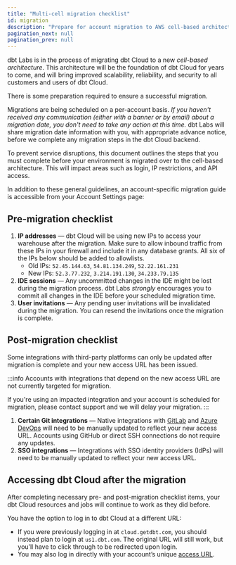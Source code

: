 ```yaml
--- 
title: "Multi-cell migration checklist"
id: migration 
description: "Prepare for account migration to AWS cell-based architecture." 
pagination_next: null
pagination_prev: null
---
```


dbt Labs is in the process of migrating dbt Cloud to a new _cell-based architecture_. This architecture will be the foundation of dbt Cloud for years to come, and will bring improved scalability, reliability, and security to all customers and users of dbt Cloud.

There is some preparation required to ensure a successful migration.

Migrations are being scheduled on a per-account basis. _If you haven't received any communication (either with a banner or by email) about a migration date, you don't need to take any action at this time._ dbt Labs will share migration date information with you, with appropriate advance notice, before we complete any migration steps in the dbt Cloud backend.

To prevent service disruptions, this document outlines the steps that you must complete before your environment is migrated over to the cell-based architecture. This will impact areas such as login, IP restrictions, and API access.

In addition to these general guidelines, an account-specific migration guide is accessible from your Account Settings page:

<Lightbox src="/img/docs/dbt-cloud/migration/mc_migration_guide.png" title="Example migration guide inside of dbt Cloud" />

## Pre-migration checklist

1. **IP addresses** &mdash; dbt Cloud will be using new IPs to access your warehouse after the migration. Make sure to allow inbound traffic from these IPs in your firewall and include it in any database grants. All six of the IPs below should be added to allowlists.
    * Old IPs: `52.45.144.63`, `54.81.134.249`, `52.22.161.231`
    * New IPs: `52.3.77.232`, `3.214.191.130`, `34.233.79.135`
2. **IDE sessions** &mdash; Any uncommitted changes in the IDE might be lost during the migration process. dbt Labs _strongly_ encourages you to commit all changes in the IDE before your scheduled migration time.
3. **User invitations** &mdash; Any pending user invitations will be invalidated during the migration. You can resend the invitations once the migration is complete.

## Post-migration checklist

Some integrations with third-party platforms can only be updated after migration is complete and your new access URL has been issued.

:::info
Accounts with integrations that depend on the new access URL are not currently targeted for migration.

If you're using an impacted integration and your account is scheduled for migration, please contact support and we will delay your migration.
:::

1. **Certain Git integrations** &mdash; Native integrations with [GitLab](/docs/cloud/git/connect-gitlab#for-the-dbt-cloud-enterprise-tier) and [Azure DevOps](/docs/cloud/git/connect-azure-devops) will need to be manually updated to reflect your new access URL. Accounts using GitHub or direct SSH connections do not require any updates.
2. **SSO integrations** &mdash; Integrations with SSO identity providers (IdPs) will need to be manually updated to reflect your new access URL.

## Accessing dbt Cloud after the migration

After completing necessary pre- and post-migration checklist items, your dbt Cloud resources and jobs will continue to work as they did before.

You have the option to log in to dbt Cloud at a different URL:

* If you were previously logging in at `cloud.getdbt.com`, you should instead plan to login at `us1.dbt.com`. The original URL will still work, but you’ll have to click through to be redirected upon login.
* You may also log in directly with your account’s unique [access URL](https://next.docs.getdbt.com/docs/cloud/about-cloud/access-regions-ip-addresses#accessing-your-account).
